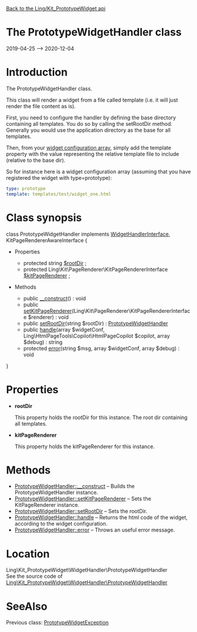 [Back to the Ling/Kit_PrototypeWidget api](https://github.com/lingtalfi/Kit_PrototypeWidget/blob/master/doc/api/Ling/Kit_PrototypeWidget.md)



The PrototypeWidgetHandler class
================
2019-04-25 --> 2020-12-04






Introduction
============

The PrototypeWidgetHandler class.

This class will render a widget from a file called template (i.e. it will just render the file content as is).

First, you need to configure the handler by defining the base directory containing all templates.
You do so by calling the setRootDir method. Generally you would use the application directory as the base for all templates.

Then, from your [widget configuration array](https://github.com/lingtalfi/Kit#the-kit-configuration-array), simply add the template property with the value representing the
relative template file to include (relative to the base dir).

So for instance here is a widget configuration array (assuming that you have registered the widget with type=prototype):

```yaml
type: prototype
template: templates/test/widget_one.html
```



Class synopsis
==============


class <span class="pl-k">PrototypeWidgetHandler</span> implements [WidgetHandlerInterface](https://github.com/lingtalfi/Kit/blob/master/doc/api/Ling/Kit/WidgetHandler/WidgetHandlerInterface.md), KitPageRendererAwareInterface {

- Properties
    - protected string [$rootDir](#property-rootDir) ;
    - protected Ling\Kit\PageRenderer\KitPageRendererInterface [$kitPageRenderer](#property-kitPageRenderer) ;

- Methods
    - public [__construct](https://github.com/lingtalfi/Kit_PrototypeWidget/blob/master/doc/api/Ling/Kit_PrototypeWidget/WidgetHandler/PrototypeWidgetHandler/__construct.md)() : void
    - public [setKitPageRenderer](https://github.com/lingtalfi/Kit_PrototypeWidget/blob/master/doc/api/Ling/Kit_PrototypeWidget/WidgetHandler/PrototypeWidgetHandler/setKitPageRenderer.md)(Ling\Kit\PageRenderer\KitPageRendererInterface $renderer) : void
    - public [setRootDir](https://github.com/lingtalfi/Kit_PrototypeWidget/blob/master/doc/api/Ling/Kit_PrototypeWidget/WidgetHandler/PrototypeWidgetHandler/setRootDir.md)(string $rootDir) : [PrototypeWidgetHandler](https://github.com/lingtalfi/Kit_PrototypeWidget/blob/master/doc/api/Ling/Kit_PrototypeWidget/WidgetHandler/PrototypeWidgetHandler.md)
    - public [handle](https://github.com/lingtalfi/Kit_PrototypeWidget/blob/master/doc/api/Ling/Kit_PrototypeWidget/WidgetHandler/PrototypeWidgetHandler/handle.md)(array $widgetConf, Ling\HtmlPageTools\Copilot\HtmlPageCopilot $copilot, array $debug) : string
    - protected [error](https://github.com/lingtalfi/Kit_PrototypeWidget/blob/master/doc/api/Ling/Kit_PrototypeWidget/WidgetHandler/PrototypeWidgetHandler/error.md)(string $msg, array $widgetConf, array $debug) : void

}




Properties
=============

- <span id="property-rootDir"><b>rootDir</b></span>

    This property holds the rootDir for this instance.
    The root dir containing all templates.
    
    

- <span id="property-kitPageRenderer"><b>kitPageRenderer</b></span>

    This property holds the kitPageRenderer for this instance.
    
    



Methods
==============

- [PrototypeWidgetHandler::__construct](https://github.com/lingtalfi/Kit_PrototypeWidget/blob/master/doc/api/Ling/Kit_PrototypeWidget/WidgetHandler/PrototypeWidgetHandler/__construct.md) &ndash; Builds the PrototypeWidgetHandler instance.
- [PrototypeWidgetHandler::setKitPageRenderer](https://github.com/lingtalfi/Kit_PrototypeWidget/blob/master/doc/api/Ling/Kit_PrototypeWidget/WidgetHandler/PrototypeWidgetHandler/setKitPageRenderer.md) &ndash; Sets the KitPageRenderer instance.
- [PrototypeWidgetHandler::setRootDir](https://github.com/lingtalfi/Kit_PrototypeWidget/blob/master/doc/api/Ling/Kit_PrototypeWidget/WidgetHandler/PrototypeWidgetHandler/setRootDir.md) &ndash; Sets the rootDir.
- [PrototypeWidgetHandler::handle](https://github.com/lingtalfi/Kit_PrototypeWidget/blob/master/doc/api/Ling/Kit_PrototypeWidget/WidgetHandler/PrototypeWidgetHandler/handle.md) &ndash; Returns the html code of the widget, according to the widget configuration.
- [PrototypeWidgetHandler::error](https://github.com/lingtalfi/Kit_PrototypeWidget/blob/master/doc/api/Ling/Kit_PrototypeWidget/WidgetHandler/PrototypeWidgetHandler/error.md) &ndash; Throws an useful error message.





Location
=============
Ling\Kit_PrototypeWidget\WidgetHandler\PrototypeWidgetHandler<br>
See the source code of [Ling\Kit_PrototypeWidget\WidgetHandler\PrototypeWidgetHandler](https://github.com/lingtalfi/Kit_PrototypeWidget/blob/master/WidgetHandler/PrototypeWidgetHandler.php)



SeeAlso
==============
Previous class: [PrototypeWidgetException](https://github.com/lingtalfi/Kit_PrototypeWidget/blob/master/doc/api/Ling/Kit_PrototypeWidget/Exception/PrototypeWidgetException.md)<br>
